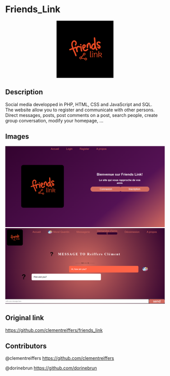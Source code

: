 # Friends_Link

<p align="center">
  <img src="README_files/friends_link.svg" width=180>
</p>
  
## Description
Social media developped in PHP, HTML, CSS and JavaScript and SQL.  
The website allow you to register and communicate with other persons.  
Direct messages, posts, post comments on a post, search people, create group conversation, modify your homepage, ...
  
## Images

<img src="README_files/friends_link_menu.png">
<img src="README_files/discussion.png">
  
## Original link
https://github.com/clementreiffers/friends_link
  
## Contributors
@clementreiffers
https://github.com/clementreiffers

@dorinebrun
https://github.com/dorinebrun
